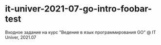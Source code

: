 # it-univer-2021-07-go-intro-foobar-test
Входное задание на курс "Ведение в язык программирования GO" @ IT Univer, 2021.07

